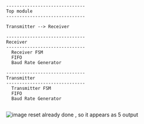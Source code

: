 ```
------------------------------
Top module 
------------------------------

Transmitter --> Receiver

------------------------------
Receiver
------------------------------
  Receiver FSM 
  FIFO 
  Baud Rate Generator

------------------------------
Transmitter
------------------------------
  Transmitter FSM 
  FIFO 
  Baud Rate Generator
  
```
![image](https://github.com/user-attachments/assets/f98e864c-b8f5-4c59-bfa7-1398aa25fb2a)
reset already done , so it appears as 5 output 
